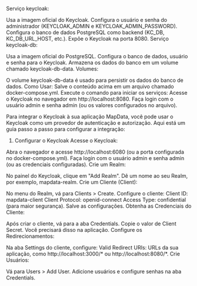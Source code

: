 Serviço keycloak:

Usa a imagem oficial do Keycloak.
Configura o usuário e senha do administrador (KEYCLOAK_ADMIN e KEYCLOAK_ADMIN_PASSWORD).
Configura o banco de dados PostgreSQL como backend (KC_DB, KC_DB_URL_HOST, etc.).
Expõe o Keycloak na porta 8080.
Serviço keycloak-db:

Usa a imagem oficial do PostgreSQL.
Configura o banco de dados, usuário e senha para o Keycloak.
Armazena os dados do banco em um volume chamado keycloak-db-data.
Volumes:

O volume keycloak-db-data é usado para persistir os dados do banco de dados.
Como Usar:
Salve o conteúdo acima em um arquivo chamado docker-compose.yml.
Execute o comando para iniciar os serviços:
Acesse o Keycloak no navegador em http://localhost:8080.
Faça login com o usuário admin e senha admin (ou os valores configurados no arquivo).

Para integrar o Keycloak à sua aplicação MapData, você pode usar o Keycloak como um provedor de autenticação e autorização. Aqui está um guia passo a passo para configurar a integração:

1. Configurar o Keycloak
Acesse o Keycloak:

Abra o navegador e acesse http://localhost:6080 (ou a porta configurada no docker-compose.yml).
Faça login com o usuário admin e senha admin (ou as credenciais configuradas).
Crie um Realm:

No painel do Keycloak, clique em "Add Realm".
Dê um nome ao seu Realm, por exemplo, mapdata-realm.
Crie um Cliente (Client):

No menu do Realm, vá para Clients > Create.
Configure o cliente:
Client ID: mapdata-client
Client Protocol: openid-connect
Access Type: confidential (para maior segurança).
Salve as configurações.
Obtenha as Credenciais do Cliente:

Após criar o cliente, vá para a aba Credentials.
Copie o valor de Client Secret. Você precisará disso na aplicação.
Configure os Redirecionamentos:

Na aba Settings do cliente, configure:
Valid Redirect URIs: URLs da sua aplicação, como http://localhost:3000/* ou http://localhost:8080/*.
Crie Usuários:

Vá para Users > Add User.
Adicione usuários e configure senhas na aba Credentials.
